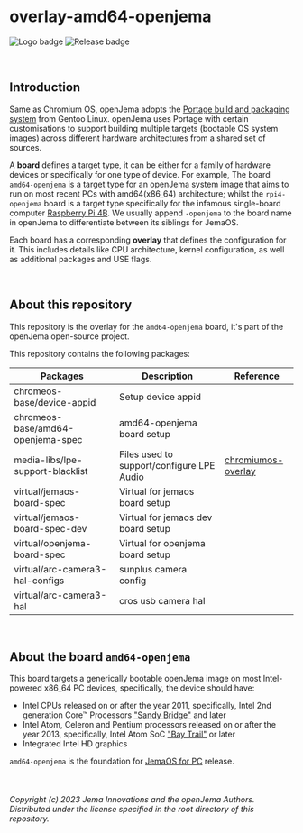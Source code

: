 # overlay-amd64-openjema

![Logo badge](https://img.shields.io/endpoint?url=https%3A%2F%2Fopenjema-badge-wivuxrq8xzvh.runkit.sh%2F) ![Release badge](https://img.shields.io/github/v/release/openJema/overlay-amd64-openjema?label=latest%20release%20image)

<br>

## Introduction
Same as Chromium OS, openJema adopts the [Portage build and packaging system](https://wiki.gentoo.org/wiki/Portage) from Gentoo Linux. openJema uses Portage with certain customisations to support building multiple targets (bootable OS system images) across different hardware architectures from a shared set of sources.

A **board** defines a target type, it can be either for a family of hardware devices or specifically for one type of device. For example, The board `amd64-openjema` is a target type for an openJema system image that aims to run on most recent PCs with amd64(x86_64) architecture; whilst the `rpi4-openjema` board is a target type specifically for the infamous single-board computer [Raspberry Pi 4B](https://www.raspberrypi.com/products/raspberry-pi-4-model-b/). We usually append `-openjema` to the board name in openJema to differentiate between its siblings for JemaOS. 

Each board has a corresponding **overlay** that defines the configuration for it. This includes details like CPU architecture, kernel configuration, as well as additional packages and USE flags.

<br>

## About this repository
This repository is the overlay for the `amd64-openjema` board, it's part of the openJema open-source project.

This repository contains the following packages:

| Packages                          | Description                               | Reference                                                                                                                                         |
|-----------------------------------|-------------------------------------------|---------------------------------------------------------------------------------------------------------------------------------------------------|
| chromeos-base/device-appid        | Setup device appid                        |                                                                                                                                                   |
| chromeos-base/amd64-openjema-spec | amd64-openjema board setup                |                                                                                                                                                   |
| media-libs/lpe-support-blacklist  | Files used to support/configure LPE Audio | [chromiumos-overlay](https://chromium.googlesource.com/chromiumos/overlays/chromiumos-overlay/+/refs/heads/main/media-libs/lpe-support-blacklist) |
| virtual/jemaos-board-spec         | Virtual for jemaos board setup            |                                                                                                                                                   |
| virtual/jemaos-board-spec-dev     | Virtual for jemaos dev board setup        |                                                                                                                                                   |
| virtual/openjema-board-spec       | Virtual for openjema board setup          |                                                                                                                                                   |
| virtual/arc-camera3-hal-configs   | sunplus camera config                     |                                                                                                                                                   |
| virtual/arc-camera3-hal           | cros usb camera hal                       |                                                                                                                                                   |


<br>

## About the board `amd64-openjema`
This board targets a generically bootable openJema image on most Intel-powered x86_64 PC devices, specifically, the device should have:
 - Intel CPUs released on or after the year 2011, specifically, Intel 2nd generation Core™ Processors ["Sandy Bridge"](https://en.wikipedia.org/wiki/Sandy_Bridge_(microarchitecture)) and later
 - Intel Atom, Celeron and Pentium processors released on or after the year 2013, specifically, Intel Atom SoC ["Bay Trail"](https://en.wikipedia.org/wiki/Atom_(system_on_a_chip)) or later
 - Integrated Intel HD graphics

 `amd64-openjema` is the foundation for [JemaOS for PC](https://jemakey.com/download/pc/intel-hd) release.

<br>

###### Copyright (c) 2023 Jema Innovations and the openJema Authors. Distributed under the license specified in the root directory of this repository.
